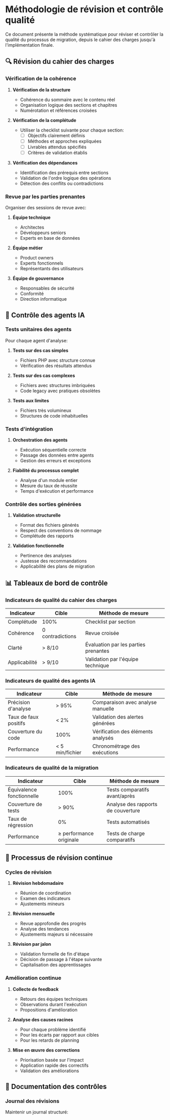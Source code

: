 # Méthodologie de révision et contrôle qualité

Ce document présente la méthode systématique pour réviser et contrôler la qualité du processus de migration, depuis le cahier des charges jusqu'à l'implémentation finale.

## 🔍 Révision du cahier des charges

### Vérification de la cohérence

1. **Vérification de la structure**
   - Cohérence du sommaire avec le contenu réel
   - Organisation logique des sections et chapitres
   - Numérotation et références croisées

2. **Vérification de la complétude**
   - Utiliser la checklist suivante pour chaque section:
     - [ ] Objectifs clairement définis
     - [ ] Méthodes et approches expliquées
     - [ ] Livrables attendus spécifiés
     - [ ] Critères de validation établis

3. **Vérification des dépendances**
   - Identification des prérequis entre sections
   - Validation de l'ordre logique des opérations
   - Détection des conflits ou contradictions

### Revue par les parties prenantes

Organiser des sessions de revue avec:

1. **Équipe technique**
   - Architectes
   - Développeurs seniors
   - Experts en base de données

2. **Équipe métier**
   - Product owners
   - Experts fonctionnels
   - Représentants des utilisateurs

3. **Équipe de gouvernance**
   - Responsables de sécurité
   - Conformité
   - Direction informatique

## 🧪 Contrôle des agents IA

### Tests unitaires des agents

Pour chaque agent d'analyse:

1. **Tests sur des cas simples**
   - Fichiers PHP avec structure connue
   - Vérification des résultats attendus

2. **Tests sur des cas complexes**
   - Fichiers avec structures imbriquées
   - Code legacy avec pratiques obsolètes

3. **Tests aux limites**
   - Fichiers très volumineux
   - Structures de code inhabituelles

### Tests d'intégration

1. **Orchestration des agents**
   - Exécution séquentielle correcte
   - Passage des données entre agents
   - Gestion des erreurs et exceptions

2. **Fiabilité du processus complet**
   - Analyse d'un module entier
   - Mesure du taux de réussite
   - Temps d'exécution et performance

### Contrôle des sorties générées

1. **Validation structurelle**
   - Format des fichiers générés
   - Respect des conventions de nommage
   - Complétude des rapports

2. **Validation fonctionnelle**
   - Pertinence des analyses
   - Justesse des recommandations
   - Applicabilité des plans de migration

## 📊 Tableaux de bord de contrôle

### Indicateurs de qualité du cahier des charges

| Indicateur | Cible | Méthode de mesure |
|------------|-------|-------------------|
| Complétude | 100% | Checklist par section |
| Cohérence | 0 contradictions | Revue croisée |
| Clarté | > 8/10 | Évaluation par les parties prenantes |
| Applicabilité | > 9/10 | Validation par l'équipe technique |

### Indicateurs de qualité des agents IA

| Indicateur | Cible | Méthode de mesure |
|------------|-------|-------------------|
| Précision d'analyse | > 95% | Comparaison avec analyse manuelle |
| Taux de faux positifs | < 2% | Validation des alertes générées |
| Couverture du code | 100% | Vérification des éléments analysés |
| Performance | < 5 min/fichier | Chronométrage des exécutions |

### Indicateurs de qualité de la migration

| Indicateur | Cible | Méthode de mesure |
|------------|-------|-------------------|
| Équivalence fonctionnelle | 100% | Tests comparatifs avant/après |
| Couverture de tests | > 90% | Analyse des rapports de couverture |
| Taux de régression | 0% | Tests automatisés |
| Performance | ≥ performance originale | Tests de charge comparatifs |

## 🔄 Processus de révision continue

### Cycles de révision

1. **Révision hebdomadaire**
   - Réunion de coordination
   - Examen des indicateurs
   - Ajustements mineurs

2. **Révision mensuelle**
   - Revue approfondie des progrès
   - Analyse des tendances
   - Ajustements majeurs si nécessaire

3. **Révision par jalon**
   - Validation formelle de fin d'étape
   - Décision de passage à l'étape suivante
   - Capitalisation des apprentissages

### Amélioration continue

1. **Collecte de feedback**
   - Retours des équipes techniques
   - Observations durant l'exécution
   - Propositions d'amélioration

2. **Analyse des causes racines**
   - Pour chaque problème identifié
   - Pour les écarts par rapport aux cibles
   - Pour les retards de planning

3. **Mise en œuvre des corrections**
   - Priorisation basée sur l'impact
   - Application rapide des correctifs
   - Validation des améliorations

## 📝 Documentation des contrôles

### Journal des révisions

Maintenir un journal structuré:

